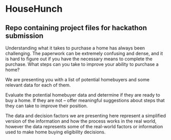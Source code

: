 # HouseHunch
## Repo containing project files for hackathon submission

Understanding what it takes to purchase a home has always been challenging. The paperwork can be extremely confusing and dense, and it is hard to figure out if you have the necessary means to complete the purchase. What steps can you take to improve your ability to purchase a home?

We are presenting you with a list of potential homebuyers and some relevant data for each of them.

Evaluate the potential homebuyer data and determine if they are ready to buy a home.
If they are not – offer meaningful suggestions about steps that they can take to improve their position.

The data and decision factors we are presenting here represent a simplified version of the information and how the process works in the real world, however the data represents some of the real-world factors or information used to make home buying eligibility decisions.
